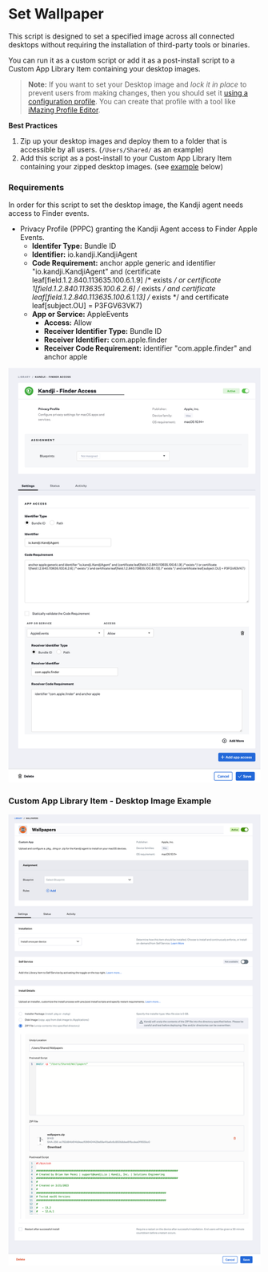# Set Wallpaper

This script is designed to set a specified image across all connected desktops without requiring the installation of third-party tools or binaries.

You can run it as a custom script or add it as a post-install script to a Custom App Library Item containing your desktop images.

>**Note:** If you want to set your Desktop image and *lock it in place* to prevent users from making changes, then you should set it [using a configuration profile](https://support.kandji.io/support/solutions/articles/72000560465-set-a-custom-desktop-picture).
You can create that profile with a tool like [iMazing Profile Editor](https://imazing.com/profile-editor).

**Best Practices**
1. Zip up your desktop images and deploy them to a folder that is accessible by all users. (`/Users/Shared/` as an example)
2. Add this script as a post-install to your Custom App Library Item containing your zipped desktop images. (see [example](#custom-app-library-item---wallpaper-example) below)

### Requirements
In order for this script to set the desktop image, the Kandji agent needs access to Finder events.

- Privacy Profile (PPPC) granting the Kandji Agent access to Finder Apple Events.
  - **Identifer Type:** Bundle ID
  - **Identifier:** io.kandji.KandjiAgent
  - **Code Requirement:** anchor apple generic and identifier "io.kandji.KandjiAgent" and (certificate leaf[field.1.2.840.113635.100.6.1.9] /* exists */ or certificate 1[field.1.2.840.113635.100.6.2.6] /* exists */ and certificate leaf[field.1.2.840.113635.100.6.1.13] /* exists */ and certificate leaf[subject.OU] = P3FGV63VK7)
  - **App or Service:** AppleEvents
    - **Access:** Allow
    - **Receiver Identifier Type:** Bundle ID
    - **Receiver Identifier:** com.apple.finder
    - **Receiver Code Requirement:** identifier "com.apple.finder" and anchor apple
    
![Kandji PPPC Profile](images/kandji_pppc.png)

### Custom App Library Item - Desktop Image Example
![Custom App Wallpaper](images/kandji_customapp-wallpaper.png)
